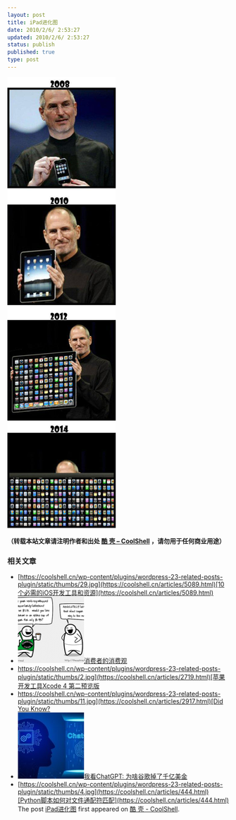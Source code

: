 ```yaml
---
layout: post
title: iPad进化图
date: 2010/2/6/ 2:53:27
updated: 2010/2/6/ 2:53:27
status: publish
published: true
type: post
---
```



[![](../wp-content/uploads/2010/02/ipad.jpg "iPad 进化图")](https://coolshell.cn/wp-content/uploads/2010/02/ipad.jpg)




**（转载本站文章请注明作者和出处 [酷 壳 – CoolShell](https://coolshell.cn/) ，请勿用于任何商业用途）**



### 相关文章

* [https://coolshell.cn/wp-content/plugins/wordpress-23-related-posts-plugin/static/thumbs/29.jpg](https://coolshell.cn/articles/5089.html)[10个必需的iOS开发工具和资源](https://coolshell.cn/articles/5089.html)
* [![消费者的消费观](../wp-content/uploads/2010/09/1-150x150.png)](https://coolshell.cn/articles/2913.html)[消费者的消费观](https://coolshell.cn/articles/2913.html)
* [https://coolshell.cn/wp-content/plugins/wordpress-23-related-posts-plugin/static/thumbs/2.jpg](https://coolshell.cn/articles/2719.html)[苹果开发工具Xcode 4 第二预览版](https://coolshell.cn/articles/2719.html)
* [https://coolshell.cn/wp-content/plugins/wordpress-23-related-posts-plugin/static/thumbs/11.jpg](https://coolshell.cn/articles/2917.html)[Did You Know?](https://coolshell.cn/articles/2917.html)
* [![我看ChatGPT: 为啥谷歌掉了千亿美金](../wp-content/uploads/2023/02/chatgpt-150x150.jpg)](https://coolshell.cn/articles/22398.html)[我看ChatGPT: 为啥谷歌掉了千亿美金](https://coolshell.cn/articles/22398.html)
* [https://coolshell.cn/wp-content/plugins/wordpress-23-related-posts-plugin/static/thumbs/4.jpg](https://coolshell.cn/articles/444.html)[Python脚本如何对文件通配符匹配](https://coolshell.cn/articles/444.html)
The post [iPad进化图](https://coolshell.cn/articles/2086.html) first appeared on [酷 壳 - CoolShell](https://coolshell.cn).